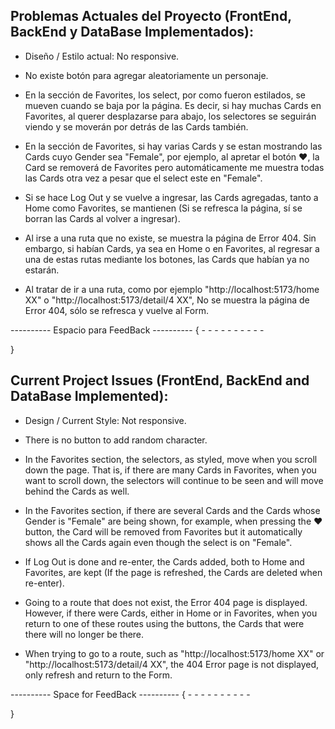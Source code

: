 ## Problemas Actuales del Proyecto (FrontEnd,  BackEnd y DataBase Implementados):

- Diseño / Estilo actual: No responsive.  

- No existe botón para agregar aleatoriamente un personaje. 

- En la sección de Favorites, los select, por como fueron estilados, se mueven cuando se baja por la página. Es decir, si hay muchas Cards en Favorites, al querer desplazarse para abajo, los selectores se seguirán viendo y se moverán por detrás de las Cards también.

- En la sección de Favorites, si hay varias Cards y se estan mostrando las Cards cuyo Gender sea "Female", por ejemplo, al apretar el botón ❤️, la Card se removerá de Favorites pero automáticamente me muestra todas las Cards otra vez a pesar que el select este en "Female". 

- Si se hace Log Out y se vuelve a ingresar, las Cards agregadas, tanto a Home como Favorites, se mantienen (Si se refresca la página, sí se borran las Cards al volver a ingresar).

- Al irse a una ruta que no existe, se muestra la página de Error 404. Sin embargo, si habían Cards, ya sea en Home o en Favorites, al regresar a una de estas rutas mediante los botones, las Cards que habían ya no estarán. 

- Al tratar de ir a una ruta, como por ejemplo "http://localhost:5173/home XX" o "http://localhost:5173/detail/4 XX", No se muestra la página de Error 404, sólo se refresca y vuelve al Form.  

----------   Espacio para FeedBack   ----------
{
    - 
    -
    -
    -
    -
    -
    -
    -
    -
    -

}

## Current Project Issues (FrontEnd, BackEnd and DataBase Implemented):

- Design / Current Style: Not responsive. 

- There is no button to add random character. 

- In the Favorites section, the selectors, as styled, move when you scroll down the page. That is, if there are many Cards in Favorites, when you want to scroll down, the selectors will continue to be seen and will move behind the Cards as well.

- In the Favorites section, if there are several Cards and the Cards whose Gender is "Female" are being shown, for example, when pressing the ❤️ button, the Card will be removed from Favorites but it automatically shows all the Cards again even though the select is on "Female".  

- If Log Out is done and re-enter, the Cards added, both to Home and Favorites, are kept (If the page is refreshed, the Cards are deleted when re-enter).

- Going to a route that does not exist, the Error 404 page is displayed. However, if there were Cards, either in Home or in Favorites, when you return to one of these routes using the buttons, the Cards that were there will no longer be there. 

- When trying to go to a route, such as "http://localhost:5173/home XX" or "http://localhost:5173/detail/4 XX", the 404 Error page is not displayed, only refresh and return to the Form.

----------   Space for FeedBack   ----------
{
    - 
    -
    -
    -
    -
    -
    -
    -
    -
    -
    
}